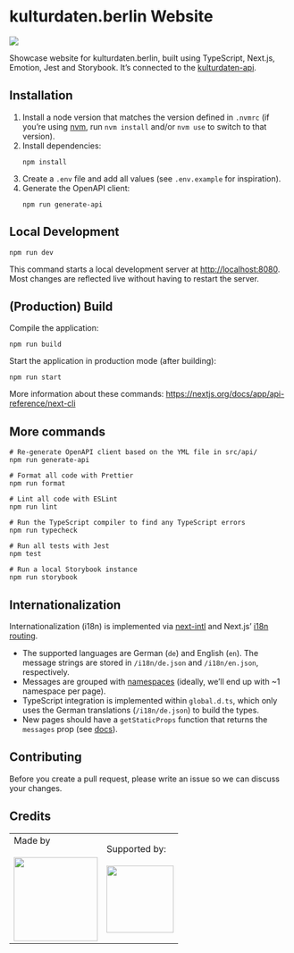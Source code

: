 # kulturdaten.berlin Website

[![](https://img.shields.io/badge/Built%20with%20%E2%9D%A4%EF%B8%8F-at%20Technologiestiftung%20Berlin-blue)](https://www.technologiestiftung-berlin.de/)

Showcase website for kulturdaten.berlin, built using TypeScript, Next.js, Emotion, Jest and Storybook. It’s connected to the [kulturdaten-api](https://github.com/technologiestiftung/kulturdaten-api).

## Installation

1. Install a node version that matches the version defined in `.nvmrc` (if you’re using [nvm](https://github.com/nvm-sh/nvm), run `nvm install` and/or `nvm use` to switch to that version).
2. Install dependencies:
   ```shell
   npm install
   ```
3. Create a `.env` file and add all values (see `.env.example` for inspiration).
4. Generate the OpenAPI client:
   ```shell
   npm run generate-api
   ```

## Local Development

```shell
npm run dev
```

This command starts a local development server at <http://localhost:8080>. Most changes are reflected live without having to restart the server.

## (Production) Build

Compile the application:

```shell
npm run build
```

Start the application in production mode (after building):

```shell
npm run start
```

More information about these commands: <https://nextjs.org/docs/app/api-reference/next-cli>

## More commands

```shell
# Re-generate OpenAPI client based on the YML file in src/api/
npm run generate-api

# Format all code with Prettier
npm run format

# Lint all code with ESLint
npm run lint

# Run the TypeScript compiler to find any TypeScript errors
npm run typecheck

# Run all tests with Jest
npm test

# Run a local Storybook instance
npm run storybook
```

## Internationalization

Internationalization (i18n) is implemented via [next-intl](https://next-intl-docs.vercel.app/) and Next.js’ [i18n routing](https://nextjs.org/docs/pages/building-your-application/routing/internationalization).

- The supported languages are German (`de`) and English (`en`). The message strings are stored in `/i18n/de.json` and `/i18n/en.json`, respectively.
- Messages are grouped with [namespaces](https://next-intl-docs.vercel.app/docs/usage/messages#structuring-messages) (ideally, we’ll end up with ~1 namespace per page).
- TypeScript integration is implemented within `global.d.ts`, which only uses the German translations (`/i18n/de.json`) to build the types.
- New pages should have a `getStaticProps` function that returns the `messages` prop (see [docs](https://next-intl-docs.vercel.app/docs/getting-started/pages-router)).

## Contributing

Before you create a pull request, please write an issue so we can discuss your changes.

## Credits

<table>
    <tr>
        <td>
            Made by
            <br />
            <br />
            <a href="https://www.technologiestiftung-berlin.de/">
                <img width="150" src="https://logos.citylab-berlin.org/logo-tsb-outline.svg" />
            </a>
        </td>
        <td>
            Supported by:
            <br />
            <br />
            <a src="https://www.berlin.de/sen/kultur/en/">
                <img width="120" src="https://logos.citylab-berlin.org/logo-berlin-senkueu-en.svg" />
            </a>
        </td>
    </tr>
</table>
